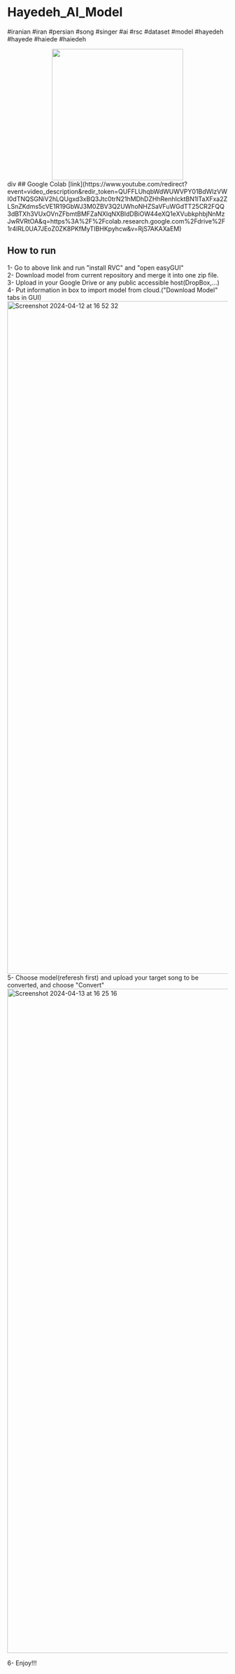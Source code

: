 # Hayedeh_AI_Model

#iranian #iran #persian #song #singer #ai #rsc #dataset #model #hayedeh #hayede #haiede #haiedeh
<div align="center">
<img src="https://github.com/arash-hacker/Hayedeh_Vocal_AI_Model/assets/6451804/9788f2ee-c102-4253-9854-bdc4c101ada6" width="300px" height="300px"/>
</div>div
## Google Colab    
[link](https://www.youtube.com/redirect?event=video_description&redir_token=QUFFLUhqbWdWUWVPY01BdWlzVWI0dTNQSGNiV2hLQUgxd3xBQ3Jtc0trN21hMDhDZHhRenhIcktBN1lTaXFxa2ZLSnZKdms5cVE1R19GbWJ3M0ZBV3Q2UWhoNHZSaVFuWGdTT25CR2FQQ3dBTXh3VUxOVnZFbmtBMFZaNXlqNXBIdDBiOW44eXQ1eXVubkphbjNnMzJwRVRtOA&q=https%3A%2F%2Fcolab.research.google.com%2Fdrive%2F1r4IRL0UA7JEoZ0ZK8PKfMyTIBHKpyhcw&v=RjS7AKAXaEM)

## How to run   
1- Go to above link and run "install RVC" and "open easyGUI"   
2- Download model from current repository and merge it into one zip file.         
3- Upload in your Google Drive or any public accessible host(DropBox,...)      
4- Put information in box to import model from cloud.("Download Model" tabs in GUI)
<img width="1536" alt="Screenshot 2024-04-12 at 16 52 32" src="https://github.com/arash-hacker/Open_Hayedeh_AI_Model/assets/6451804/42cf6f10-f5f9-4777-8e1f-15c15f2e09ff">      
5- Choose model(referesh first) and upload your target song to be converted, and choose "Convert"      
<img width="1517" alt="Screenshot 2024-04-13 at 16 25 16" src="https://github.com/arash-hacker/Hayedeh_Vocal_AI_Model/assets/6451804/9707079f-50db-4ada-b685-a0cb1ec4e80e">


6- Enjoy!!!      
